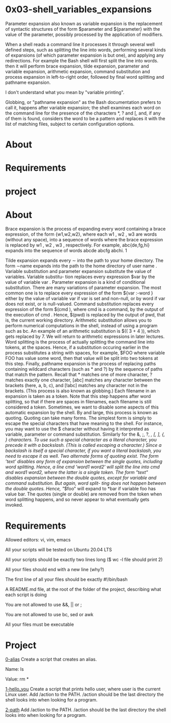 # 0x03-shell_variables_expansions

Parameter expansion also known as variable expansion is the replacement of syntactic structures of the form $parameter and ${parameter} with the value of the parameter, possibly processed by the application of modifiers.

When a shell reads a command line it processes it through several well defined steps, such as splitting the line into words, performing several kinds of expansions (of which parameter expansion is but one), and applying any redirections. For example the Bash shell will first split the line into words. then it will perform brace expansion, tilde expansion, parameter and variable expansion, arithmetic expansion, command substitution and process expansion in left-to-right order, followed by final word splitting and pathname expansion.

I don't understand what you mean by "variable printing".

Globbing, or "pathname expansion" as the Bash documentation prefers to call it, happens after variable expansion; the shell examines each word on the command line for the presence of the characters *, ? and [, and, if any of them is found, considers the word to be a pattern and replaces it with the list of matching files, subject to certain configuration options.

# About 
# Requirements 
# project 


# About 

Brace expansion is the process of expanding every word containing a brace expression, of the form {w1,w2,w2}, where each w1 , w2 , w3 are words (without any space), into a sequence of words where the brace expression is replaced by w1 , w2 , w3 , respectively. For example, abc{de,fg,hi} expands into the sequence of words abcde abcfg abchi.
 1

Tilde expansion expands every ∼ into the path to your home directory.
 The form ∼name expands into the path to the home directory of user name .
Variable substitution and 
parameter expansion substitute the value of variables. 
Variable substitu- tion replaces every expression $var by the value of variable var . 
Parameter expansion is a kind of conditional substitution. There are many variations of parameter expansion. 
The most common one is to replace every expression of the form ${var :-word } either by the value of variable var if var is set and non-null, or by word if var does not exist, or is null-valued.
Command substitution replaces every expression of the form $(cmd ),
where cmd is a command, by the output of the execution of cmd . Hence, $(pwd) is replaced by the output of pwd, that is, the current working directory.
Arithmetic substitution allows you to perform numerical computations in the shell, instead of using a program such as bc. An example of an arithmetic substitution is $(( 3 + 4 )), which gets replaced by 7. We will return to arithmetic expressions in later lectures.
Word splitting is the process of actually splitting the command line into tokens, at the spaces. Hence, if a substitution occuring earlier in the process substitutes a string with spaces, for example, $FOO where variable FOO has value some word, then that value will be split into two tokens at this step.
Finally, pathname expansion is the process of replacing paths containing wildcard characters (such as * and ?) by the sequence of paths that match the pattern. Recall that * matches one of more character, ? matches exactly one character, [abc] matches any character between the brackets (here, a, b, c), and [!abc] matches any character not in the brackets. (This process is also known as globbing.) Each filename in an expansion is taken as a token. Note that this step happens after word splitting, so that if there are spaces in filenames, each filename is still considered a token.
Sometimes, we want to disable some aspects of this automatic expansion by the shell. By and large, this process is known as quoting. Quoting can take many forms. The simplest form is simply to escape the special characters that have meaning to the shell. For instance, you may want to use the $ character without having it interpreted as variable, parameter or command substitution. Similarly for the &, ;, ?, *, [, ], {, } characters. To use such a special character as a literal character, you precede it with a backslash. (This is called escaping a character.) Since a backslash is itself a special character, if you want a literal backslash, you need to escape it as well.
Two alternate forms of quoting exist. The form ’text’ disables any form of expansion between the single quotes, including word splitting. Hence, a line cmd ’word1 word2’ will split the line into cmd and word1 word2, where the latter is a single token. The form "text" disables expansion between the double quotes, except for variable and command substitution. But again, word split- ting does not happen between the double quotes. Hence, "*$foo" will expand to *bar if variable foo has value bar. The quotes (single or double) are removed from the token when word splitting happens, and so never appear to what eventually gets invoked.

# Requirements 

Allowed editors: vi, vim, emacs

All your scripts will be tested on Ubuntu 20.04 LTS

All your scripts should be exactly two lines long ($ wc -l file should print 2)

All your files should end with a new line (why?)

The first line of all your files should be exactly #!/bin/bash

A README.md file, at the root of the folder of the project, describing what each script is doing

You are not allowed to use &&, || or ;

You are not allowed to use bc, sed or awk

All your files must be executable

# Project 
[0-alias](https://github.com/Jadvdm/alx-system_engineering-devops/blob/master/0x03-shell_variables_expansions/0-alias) Create a script that creates an alias.

Name: ls

Value: rm *

[1-hello_you](https://github.com/Jadvdm/alx-system_engineering-devops/blob/master/0x03-shell_variables_expansions/1-hello_you) Create a script that prints hello user, where user is the current Linux user.
 Add /action to the PATH. /action should be the last directory the shell looks into when looking for a program.

[2-path](https://github.com/Jadvdm/alx-system_engineering-devops/blob/master/0x03-shell_variables_expansions/2-path) Add /action to the PATH. /action should be the last directory the shell looks into when looking for a program.

